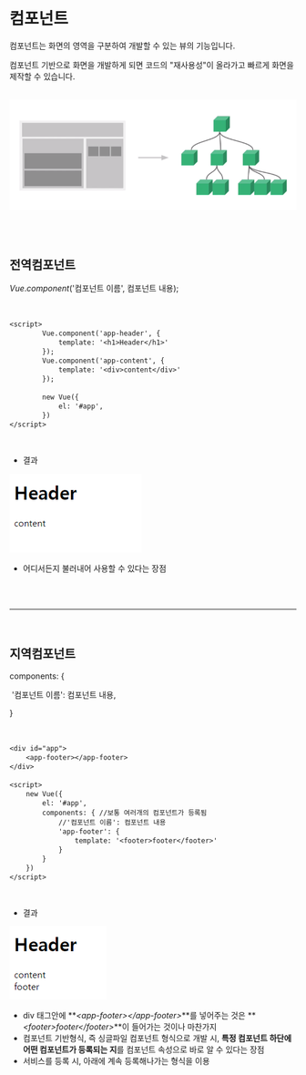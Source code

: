 # 컴포넌트

컴포넌트는 화면의 영역을 구분하여 개발할 수 있는 뷰의 기능입니다.

컴포넌트 기반으로 화면을 개발하게 되면 코드의 "재사용성"이 올라가고 빠르게 화면을 제작할 수 있습니다.

<br>
<img src="캡처7.PNG" alt="캡처7">

<br><br>

## 전역컴포넌트

*Vue*.*component*('컴포넌트 이름', 컴포넌트 내용);

<br>

```vue
<script>
        Vue.component('app-header', {
            template: '<h1>Header</h1>'
        });
        Vue.component('app-content', {
            template: '<div>content</div>'
        });

        new Vue({
            el: '#app',
        })
</script>
```

<br>

+ 결과


<img src="캡처8.PNG" alt="캡처8">


<br>

+ 어디서든지 불러내어 사용할 수 있다는 장점

<br><br>

-----

<br>

## 지역컴포넌트

components: {

​        '컴포넌트 이름': 컴포넌트 내용,

 }

<br>

```vue
<div id="app">
    <app-footer></app-footer>
</div>

<script>
    new Vue({
        el: '#app',
        components: { //보통 여러개의 컴포넌트가 등록됨
            //'컴포넌트 이름': 컴포넌트 내용
            'app-footer': {
                template: '<footer>footer</footer>'
            }
        }
    })
</script>
```

<br>

+ 결과

<img src="캡처9.PNG" alt="캡처9">

<br>

+ div 태그안에 **_\<app-footer>\</app-footer>_**를 넣어주는 것은 **_\<footer>footer\</footer>_**이 들어가는 것이나 마찬가지
+ 컴포넌트 기반형식, 즉 싱글파일 컴포넌트 형식으로 개발 시, **특정 컴포넌트 하단에 어떤 컴포넌트가 등록되는 지**를 컴포넌트 속성으로 바로 알 수 있다는 장점
+ 서비스를 등록 시, 아래에 계속 등록해나가는 형식을 이용



